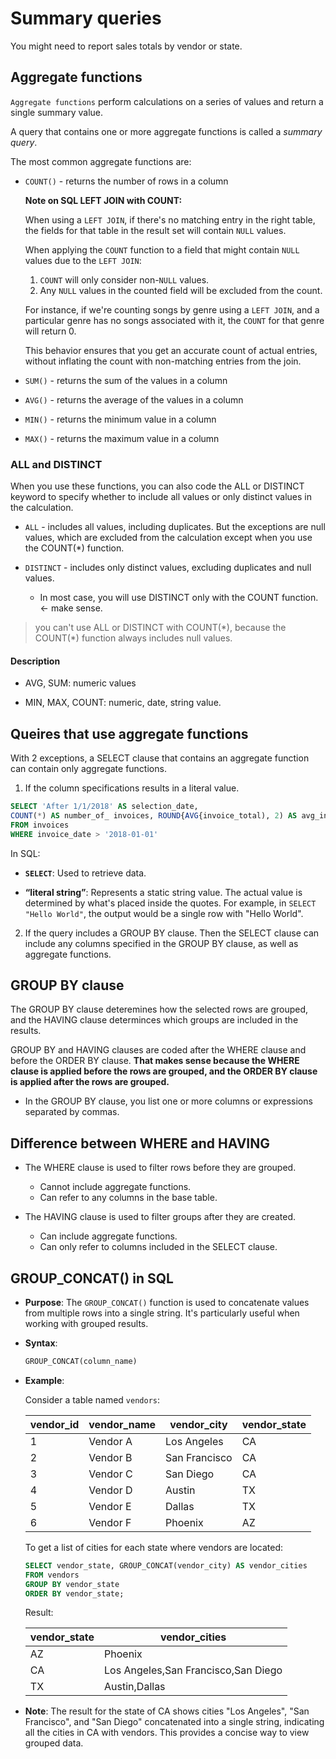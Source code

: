 # Summary queries

You might need to report sales totals by vendor or state.

## Aggregate functions

`Aggregate functions` perform calculations on a series of values and return a single summary value.

A query that contains one or more aggregate functions is called a *summary query*.

The most common aggregate functions are:

- `COUNT()` - returns the number of rows in a column

    **Note on SQL LEFT JOIN with COUNT:**

    When using a `LEFT JOIN`, if there's no matching entry in the right table, the fields for that table in the result set will contain `NULL` values.

    When applying the `COUNT` function to a field that might contain `NULL` values due to the `LEFT JOIN`:

    1. `COUNT` will only consider non-`NULL` values. 
    2. Any `NULL` values in the counted field will be excluded from the count.

    For instance, if we're counting songs by genre using a `LEFT JOIN`, and a particular genre has no songs associated with it, the `COUNT` for that genre will return 0.

    This behavior ensures that you get an accurate count of actual entries, without inflating the count with non-matching entries from the join.

- `SUM()` - returns the sum of the values in a column

- `AVG()` - returns the average of the values in a column

- `MIN()` - returns the minimum value in a column

- `MAX()` - returns the maximum value in a column


### ALL and DISTINCT

When you use these functions, you can also code the ALL or DISTINCT keyword to specify whether to include all values or only distinct values in the calculation.

- `ALL` - includes all values, including duplicates. But the exceptions are null values, which are excluded from the calculation except when you use the COUNT(*) function.

- `DISTINCT` - includes only distinct values, excluding duplicates and null values.
    - In most case, you will use DISTINCT only with the COUNT function. <- make  sense.

> you can't use ALL or DISTINCT with COUNT(\*), because the COUNT(\*) function always includes null values.

#### Description

- AVG, SUM: numeric values

- MIN, MAX, COUNT: numeric, date, string value.

## Queires that use aggregate functions

With 2 exceptions, a SELECT clause that contains an aggregate function can contain only aggregate functions.

1. If the column specifications results in a literal value.

```sql
SELECT 'After 1/1/2018' AS selection_date,
COUNT(*) AS number_of_ invoices, ROUND{AVG{invoice_total), 2) AS avg_invoice_amt, SUM{invoice_total) AS total_invoice_amt
FROM invoices
WHERE invoice_date > '2018-01-01'
```

In SQL:

- **`SELECT`**: Used to retrieve data.
  
- **“literal string”**: Represents a static string value. The actual value is determined by what's placed inside the quotes. For example, in `SELECT "Hello World"`, the output would be a single row with "Hello World".

2. If the query includes a GROUP BY clause. Then the SELECT clause can include any columns specified in the GROUP BY clause, as well as aggregate functions.

## GROUP BY clause

The GROUP BY clause deteremines how the selected rows are grouped, and the HAVING clause determinces which groups are included in the results.

GROUP BY and HAVING clauses are coded after the WHERE clause and before the ORDER BY clause. **That makes sense because the WHERE clause is applied before the rows are grouped, and the ORDER BY clause is applied after the rows are grouped.**

- In the GROUP BY clause, you list one or more columns or expressions separated by commas.

## Difference between WHERE and HAVING

- The WHERE clause is used to filter rows before they are grouped.
    - Cannot include aggregate functions.
    - Can refer to any columns in the base table.

- The HAVING clause is used to filter groups after they are created.
    - Can include aggregate functions.
    - Can only refer to columns included in the SELECT clause.


## **GROUP_CONCAT() in SQL**

- **Purpose**: The `GROUP_CONCAT()` function is used to concatenate values from multiple rows into a single string. It's particularly useful when working with grouped results.
  
- **Syntax**: 
  ```sql
  GROUP_CONCAT(column_name)
  ```

- **Example**:

  Consider a table named `vendors`:

  | vendor_id | vendor_name       | vendor_city  | vendor_state |
  |-----------|-------------------|--------------|--------------|
  | 1         | Vendor A          | Los Angeles  | CA           |
  | 2         | Vendor B          | San Francisco| CA           |
  | 3         | Vendor C          | San Diego    | CA           |
  | 4         | Vendor D          | Austin       | TX           |
  | 5         | Vendor E          | Dallas       | TX           |
  | 6         | Vendor F          | Phoenix      | AZ           |

  To get a list of cities for each state where vendors are located:

  ```sql
  SELECT vendor_state, GROUP_CONCAT(vendor_city) AS vendor_cities 
  FROM vendors 
  GROUP BY vendor_state 
  ORDER BY vendor_state;
  ```

  Result:

  | vendor_state | vendor_cities                            |
  |--------------|------------------------------------------|
  | AZ           | Phoenix                                  |
  | CA           | Los Angeles,San Francisco,San Diego      |
  | TX           | Austin,Dallas                            |

- **Note**: The result for the state of CA shows cities "Los Angeles", "San Francisco", and "San Diego" concatenated into a single string, indicating all the cities in CA with vendors. This provides a concise way to view grouped data.

